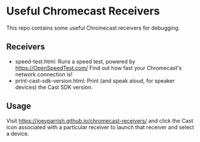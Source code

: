 # Useful Chromecast Receivers

This repo contains some useful Chromecast receivers for debugging.

## Receivers

 - speed-test.html: Runs a speed test, powered by https://OpenSpeedTest.com/
   Find out how fast your Chromecast's network connection is!
 - print-cast-sdk-version.html: Print (and speak aloud, for speaker devices)
   the Cast SDK version.

## Usage

Visit https://joeyparrish.github.io/chromecast-receivers/ and click the Cast
icon associated with a particular receiver to launch that receiver and select a
device.
